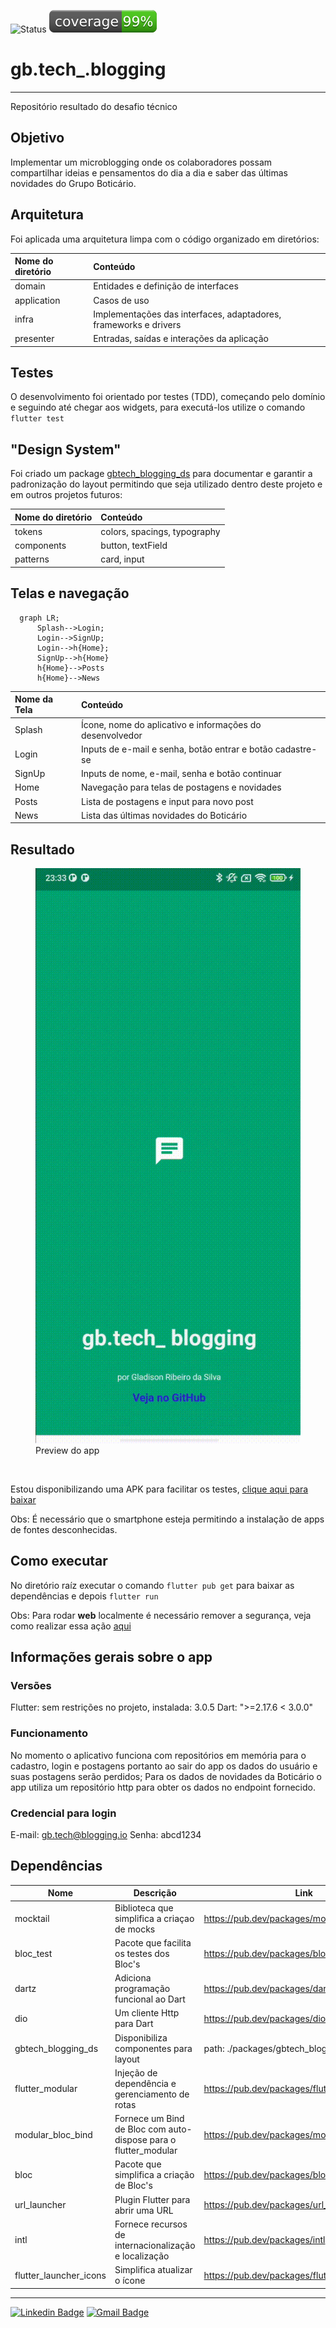 ![Status](https://img.shields.io/badge/status-waiting%20for%20feedback-yellowgreen?style=flat-square) ![Coverage](./coverage_badge.svg?sanitize=true)
# gb.tech_.blogging

---

Repositório resultado do desafio técnico


## Objetivo

Implementar um microblogging onde os colaboradores possam compartilhar ideias e pensamentos do dia a dia e saber das últimas novidades do Grupo Boticário.

## Arquitetura

Foi aplicada uma arquitetura limpa com o código organizado em diretórios:

|Nome do diretório|Conteúdo|
|:--|:--|
|domain| Entidades e definição de interfaces|
|application| Casos de uso|
|infra| Implementações das interfaces, adaptadores, frameworks e drivers |
|presenter| Entradas, saídas e interações da aplicação|

## Testes

O desenvolvimento foi orientado por testes (TDD), começando pelo domínio e seguindo até chegar aos widgets, para executá-los utilize o comando ```flutter test```

## "Design System"
Foi criado um package [gbtech_blogging_ds](https://github.com/GladisonRibeiro/gb.tech_.blogging/tree/main/packages/gbtech_blogging_ds) para documentar e garantir a padronização do layout permitindo que seja utilizado dentro deste projeto e em outros projetos futuros:

|Nome do diretório| Conteúdo|
|:--|:--|
|tokens| colors, spacings, typography|
|components| button, textField|
|patterns| card, input |


## Telas e navegação

```mermaid
  graph LR;
      Splash-->Login;
      Login-->SignUp;
      Login-->h{Home};
      SignUp-->h{Home}
      h{Home}-->Posts
      h{Home}-->News
```
|Nome da Tela| Conteúdo|
|:--|:--|
|Splash| Ícone, nome do aplicativo e informações do desenvolvedor |
|Login| Inputs de e-mail e senha, botão entrar e botão cadastre-se |
|SignUp| Inputs de nome, e-mail, senha e botão continuar|
|Home| Navegação para telas de postagens e novidades|
|Posts| Lista de postagens e input para novo post |
|News|Lista das últimas novidades do Boticário|

## Resultado

<figure>
  <img src="gb.tech_blogging.gif" alt="preview do app">
  <figcaption>Preview do app</figcaption>
</figure>

<br/>

Estou disponibilizando uma APK para facilitar os testes, [clique aqui para baixar](https://drive.google.com/file/d/1fFE82ThbMX_bWkYhRyKl3IgNcl4UJKEh/view?usp=sharing)

Obs: É necessário que o smartphone esteja permitindo a instalação de apps de fontes desconhecidas.

## Como executar

No diretório raíz executar o comando `flutter pub get` para baixar as dependências e depois `flutter run`

Obs: Para rodar __web__ localmente é necessário remover a segurança, veja como realizar essa ação [aqui](https://stackoverflow.com/questions/65630743/how-to-solve-flutter-web-api-cors-error-only-with-dart-code/66879350#66879350) 

## Informações gerais sobre o app

### Versões

Flutter: sem restrições no projeto, instalada: 3.0.5
Dart: ">=2.17.6 < 3.0.0"

### Funcionamento

No momento o aplicativo funciona com repositórios em memória para o cadastro, login e postagens portanto ao sair do app os dados do usuário e suas postagens serão perdidos; Para os dados de novidades da Boticário o app utiliza um repositório http para obter os dados no endpoint fornecido. 

### Credencial para login

E-mail: gb.tech@blogging.io
Senha: abcd1234

## Dependências

| Nome                    | Descrição                                                       | Link                                                  | Versão  |
|-------------------------|-----------------------------------------------------------------|-------------------------------------------------------|---------|
| mocktail                | Biblioteca que simplifica a criaçao de mocks                    | https://pub.dev/packages/mocktail                     | ^0.3.0  |
| bloc_test               | Pacote que facilita os testes dos Bloc's                         | https://pub.dev/packages/bloc_test                    | ^9.0.3  |
| dartz                   | Adiciona programação funcional ao Dart                          | https://pub.dev/packages/dartz                        | ^0.10.1 |
| dio                     | Um cliente Http para Dart                                       | https://pub.dev/packages/dio                          | ^4.0.6  |
| gbtech_blogging_ds      | Disponibiliza componentes para layout                           | path: ./packages/gbtech_blogging_ds                   | 0.0.1   |
| flutter_modular         | Injeção de dependência e gerenciamento de rotas                 | https://pub.dev/packages/flutter_modular              | ^5.0.3  |
| modular_bloc_bind       | Fornece um Bind de Bloc com auto-dispose para o flutter_modular | https://pub.dev/packages/modular_bloc_bind            | ^1.0.1  |
| bloc                    | Pacote que simplifica a criação de Bloc's                       | https://pub.dev/packages/bloc                         | ^8.0.3  |  
| url_launcher            | Plugin Flutter para abrir uma URL                               | https://pub.dev/packages/url_launcher                 | ^6.1.5  |
| intl                    | Fornece recursos de internacionalização e localização           | https://pub.dev/packages/intl                         | ^0.17.0 |
| flutter_launcher_icons  | Simplifica atualizar o ícone                                    | https://pub.dev/packages/flutter_launcher_icons       | ^0.9.2  |

---

[![Linkedin Badge](https://img.shields.io/badge/-LinkedIn-blue?style=flat-square&logo=Linkedin&logoColor=white&link=https://www.linkedin.com/in/gladisonribeirodasilva)](https://www.linkedin.com/in/gladisonribeirodasilva) [![Gmail Badge](https://img.shields.io/badge/Gmail-D14836?style=flat-square&logo=gmail&logoColor=white&link=mailto:gladison.ti@gmail.com)](mailto:gladison.ti@gmail.com)
